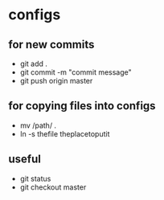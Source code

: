 # configs

## for new commits

+ git add .
+ git commit -m "commit message"
+ git push origin master

## for copying files into configs

+ mv /path/ .
+ ln -s thefile theplacetoputit

## useful

+ git status
+ git checkout master
